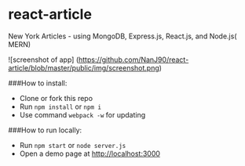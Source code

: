 # react-article

New York Articles - using MongoDB, Express.js, React.js, and Node.js( MERN)

![screenshot of app]
(https://github.com/NanJ90/react-article/blob/master/public/img/screenshot.png)

###How to install:
* Clone or fork this repo
* Run `npm install` or `npm i`
* Use command `webpack -w` for updating

###How to run locally:
* Run `npm start` or `node server.js` 
* Open a demo page at [http://localhost:3000](http://localhost:3000)

